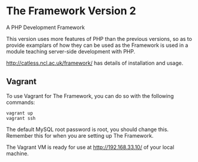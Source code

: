 # The Framework Version 2

A PHP Development Framework

This version uses more features of PHP than the previous versions, so
as to provide examplars of how they can be used as the Framework is
used in a module teaching server-side development with PHP.

http://catless.ncl.ac.uk/framework/ has details of installation and usage.

## Vagrant

To use Vagrant for The Framework, you can do so with the following commands:

```shell
vagrant up
vagrant ssh
```

The default MySQL root password is root, you should change this. Remember this for
when you are setting up The Framework.

The Vagrant VM is ready for use at http://192.168.33.10/ of
your local machine.
